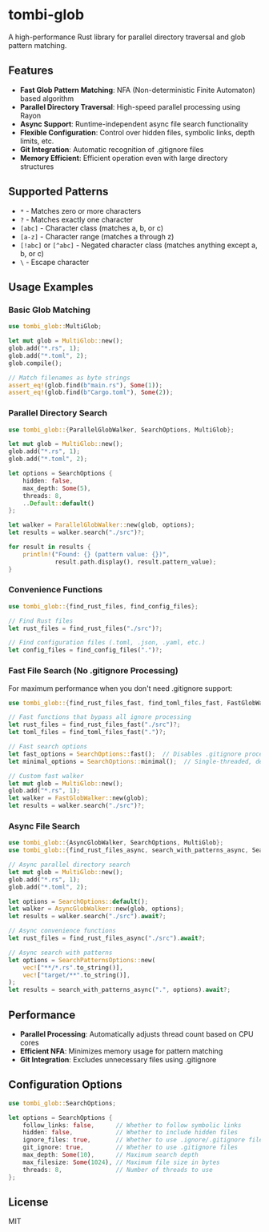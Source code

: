 # tombi-glob

A high-performance Rust library for parallel directory traversal and glob pattern matching.

## Features

- **Fast Glob Pattern Matching**: NFA (Non-deterministic Finite Automaton) based algorithm
- **Parallel Directory Traversal**: High-speed parallel processing using Rayon
- **Async Support**: Runtime-independent async file search functionality
- **Flexible Configuration**: Control over hidden files, symbolic links, depth limits, etc.
- **Git Integration**: Automatic recognition of .gitignore files
- **Memory Efficient**: Efficient operation even with large directory structures

## Supported Patterns

- `*` - Matches zero or more characters
- `?` - Matches exactly one character
- `[abc]` - Character class (matches a, b, or c)
- `[a-z]` - Character range (matches a through z)
- `[!abc]` or `[^abc]` - Negated character class (matches anything except a, b, or c)
- `\` - Escape character

## Usage Examples

### Basic Glob Matching

```rust
use tombi_glob::MultiGlob;

let mut glob = MultiGlob::new();
glob.add("*.rs", 1);
glob.add("*.toml", 2);
glob.compile();

// Match filenames as byte strings
assert_eq!(glob.find(b"main.rs"), Some(1));
assert_eq!(glob.find(b"Cargo.toml"), Some(2));
```

### Parallel Directory Search

```rust
use tombi_glob::{ParallelGlobWalker, SearchOptions, MultiGlob};

let mut glob = MultiGlob::new();
glob.add("*.rs", 1);
glob.add("*.toml", 2);

let options = SearchOptions {
    hidden: false,
    max_depth: Some(5),
    threads: 8,
    ..Default::default()
};

let walker = ParallelGlobWalker::new(glob, options);
let results = walker.search("./src")?;

for result in results {
    println!("Found: {} (pattern value: {})", 
             result.path.display(), result.pattern_value);
}
```

### Convenience Functions

```rust
use tombi_glob::{find_rust_files, find_config_files};

// Find Rust files
let rust_files = find_rust_files("./src")?;

// Find configuration files (.toml, .json, .yaml, etc.)
let config_files = find_config_files(".")?;
```

### Fast File Search (No .gitignore Processing)

For maximum performance when you don't need .gitignore support:

```rust
use tombi_glob::{find_rust_files_fast, find_toml_files_fast, FastGlobWalker, SearchOptions};

// Fast functions that bypass all ignore processing
let rust_files = find_rust_files_fast("./src")?;
let toml_files = find_toml_files_fast(".")?;

// Fast search options
let fast_options = SearchOptions::fast();  // Disables .gitignore processing
let minimal_options = SearchOptions::minimal();  // Single-threaded, depth-limited

// Custom fast walker
let mut glob = MultiGlob::new();
glob.add("*.rs", 1);
let walker = FastGlobWalker::new(glob);
let results = walker.search("./src")?;
```

### Async File Search

```rust
use tombi_glob::{AsyncGlobWalker, SearchOptions, MultiGlob};
use tombi_glob::{find_rust_files_async, search_with_patterns_async, SearchPatternsOptions};

// Async parallel directory search
let mut glob = MultiGlob::new();
glob.add("*.rs", 1);
glob.add("*.toml", 2);

let options = SearchOptions::default();
let walker = AsyncGlobWalker::new(glob, options);
let results = walker.search("./src").await?;

// Async convenience functions
let rust_files = find_rust_files_async("./src").await?;

// Async search with patterns
let options = SearchPatternsOptions::new(
    vec!["**/*.rs".to_string()],
    vec!["target/**".to_string()],
);
let results = search_with_patterns_async(".", options).await?;
```

## Performance

- **Parallel Processing**: Automatically adjusts thread count based on CPU cores
- **Efficient NFA**: Minimizes memory usage for pattern matching
- **Git Integration**: Excludes unnecessary files using .gitignore

## Configuration Options

```rust
use tombi_glob::SearchOptions;

let options = SearchOptions {
    follow_links: false,      // Whether to follow symbolic links
    hidden: false,            // Whether to include hidden files
    ignore_files: true,       // Whether to use .ignore/.gitignore files
    git_ignore: true,         // Whether to use .gitignore files
    max_depth: Some(10),      // Maximum search depth
    max_filesize: Some(1024), // Maximum file size in bytes
    threads: 8,               // Number of threads to use
};
```

## License

MIT